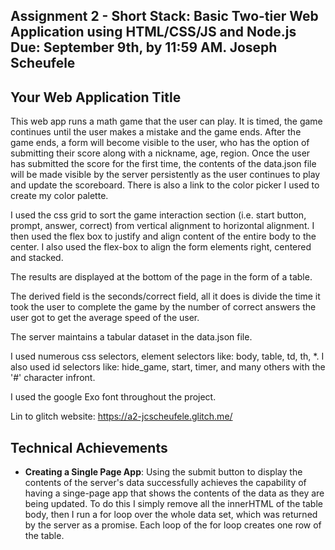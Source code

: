 Assignment 2 - Short Stack: Basic Two-tier Web Application using HTML/CSS/JS and Node.js  
Due: September 9th, by 11:59 AM.
Joseph Scheufele
---

## Your Web Application Title
This web app runs a math game that the user can play. It is timed, the game continues until the user makes a mistake and the game ends. After the game ends, a form will become visible to the user, who has the option of submitting their score along with a nickname, age, region. Once the user has submitted the score for the first time, the contents of the data.json file will be made visible by the server persistently as the user continues to play and update the scoreboard. There is also a link to the color picker I used to create my color palette. 

I used the css grid to sort the game interaction section (i.e. start button, prompt, answer, correct) from vertical alignment to horizontal alignment. I then used the flex box to justify and align content of the entire body to the center. I also used the flex-box to align the form elements right, centered and stacked.

The results are displayed at the bottom of the page in the form of a table. 

The derived field is the seconds/correct field, all it does is divide the time it took the user to complete the game by the number of correct answers the user got to get the average speed of the user.

The server maintains a tabular dataset in the data.json file.

I used numerous css selectors, element selectors like: body, table, td, th, *. I also used id selectors like: hide_game, start, timer, and many others with the '#' character infront.

I used the google Exo font throughout the project.

Lin to glitch website: https://a2-jcscheufele.glitch.me/


## Technical Achievements
- **Creating a Single Page App**: Using the submit button to display the contents of the server's data successfully achieves the capability of having a singe-page app that shows the contents of the data as they are being updated. To do this I simply remove all the innerHTML of the table body, then I run a for loop over the whole data set, which was returned by the server as a promise. Each loop of the for loop creates one row of the table.
